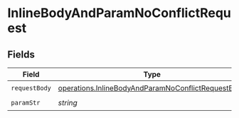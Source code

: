 # InlineBodyAndParamNoConflictRequest


## Fields

| Field                                                                                                                           | Type                                                                                                                            | Required                                                                                                                        | Description                                                                                                                     |
| ------------------------------------------------------------------------------------------------------------------------------- | ------------------------------------------------------------------------------------------------------------------------------- | ------------------------------------------------------------------------------------------------------------------------------- | ------------------------------------------------------------------------------------------------------------------------------- |
| `requestBody`                                                                                                                   | [operations.InlineBodyAndParamNoConflictRequestBody](../../../sdk/models/operations/inlinebodyandparamnoconflictrequestbody.md) | :heavy_check_mark:                                                                                                              | N/A                                                                                                                             |
| `paramStr`                                                                                                                      | *string*                                                                                                                        | :heavy_check_mark:                                                                                                              | N/A                                                                                                                             |
